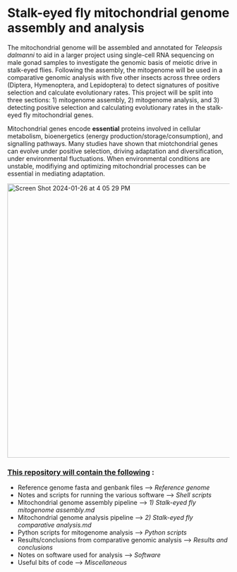 # Stalk-eyed fly mitochondrial genome assembly and analysis 
The mitochondrial genome will be assembled and annotated for _Teleopsis dalmanni_ to aid in a larger project using single-cell RNA sequencing on male gonad samples to investigate the genomic basis of meiotic drive in stalk-eyed flies. Following the assembly, the mitogenome will be used in a comparative genomic  analysis with five other insects across three orders (Diptera, Hymenoptera, and Lepidoptera) to detect signatures of positive selection and calculate evolutionary rates. This project will be split into three sections: 1) mitogenome assembly, 2) mitogenome analysis, and 3) detecting positive selection and calculating evolutionary rates in the stalk-eyed fly mitochondrial genes.

Mitochondrial genes encode **essential** proteins involved in cellular metabolism, bioenergetics (energy production/storage/consumption), and signalling pathways. Many studies have shown that miotchondrial genes can evolve under positive selection, driving adaptation and diversification, under environmental fluctuations. When environmental conditions are unstable, modifiying and optimizing mitochondrial processes can be essential in mediating adaptation.

<img width="622" alt="Screen Shot 2024-01-26 at 4 05 29 PM" src="https://github.com/sylviemarie/Stalk-Eyed-Fly-Genomics/assets/116887272/bc4b81ab-338a-447b-9c5a-2390e42ac5d7">

### <ins> This repository will contain the following</ins> : 
- Reference genome fasta and genbank files                       --> _Reference genome_
- Notes and scripts for running the various software             --> _Shell scripts_
- Mitochondrial genome assembly pipeline                         --> _1) Stalk-eyed fly mitogenome assembly.md_
- Mitochondrial genome analysis pipeline                         --> _2) Stalk-eyed fly comparative analysis.md_
- Python scripts for mitogenome analysis                         --> _Python scripts_
- Results/conclusions from comparative genomic analysis          --> _Results and conclusions_
- Notes on software used for analysis                            --> _Software_
- Useful bits of code                                            --> _Miscellaneous_
